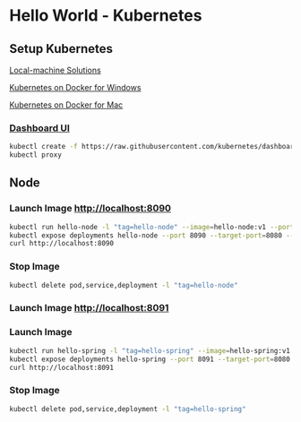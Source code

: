 # Hello World - Kubernetes

## Setup Kubernetes
[Local-machine Solutions](https://kubernetes.io/docs/setup/pick-right-solution/#local-machine-solutions)

[Kubernetes on Docker for Windows](https://docs.docker.com/docker-for-windows/#kubernetes)

[Kubernetes on Docker for Mac](https://docs.docker.com/docker-for-mac/#kubernetes)

### [Dashboard UI](http://localhost:8001/api/v1/namespaces/kube-system/services/https:kubernetes-dashboard:/proxy/)
```bash
kubectl create -f https://raw.githubusercontent.com/kubernetes/dashboard/master/src/deploy/recommended/kubernetes-dashboard.yaml
kubectl proxy
```
## Node

### Launch Image [http://localhost:8090](http://localhost:8090)
```bash
kubectl run hello-node -l "tag=hello-node" --image=hello-node:v1 --port=8080 --image-pull-policy=Never
kubectl expose deployments hello-node --port 8090 --target-port=8080 --type LoadBalancer -l "tag=hello-node"
curl http://localhost:8090
```

### Stop Image
```bash
kubectl delete pod,service,deployment -l "tag=hello-node"
```

### Launch Image [http://localhost:8091](http://localhost:8091)

### Launch Image
```bash
kubectl run hello-spring -l "tag=hello-spring" --image=hello-spring:v1 --port=8080 --image-pull-policy=Never
kubectl expose deployments hello-spring --port 8091 --target-port=8080 --type LoadBalancer -l "tag=hello-spring"
curl http://localhost:8091
```

### Stop Image
```bash
kubectl delete pod,service,deployment -l "tag=hello-spring"
```

